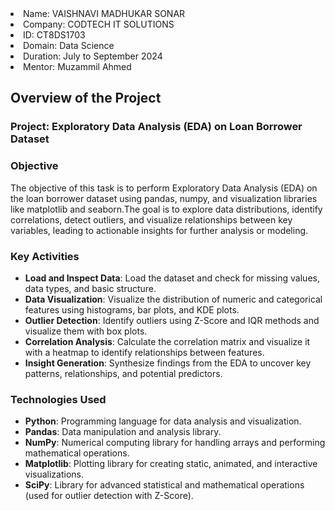 <li> Name: VAISHNAVI MADHUKAR SONAR </li>
<li> Company: CODTECH IT SOLUTIONS</li>
<li> ID: CT8DS1703</li>
<li> Domain: Data Science</li>
<li> Duration: July to September 2024</li>
<li> Mentor: Muzammil Ahmed</li>


## Overview of the Project

### Project:  Exploratory Data Analysis (EDA) on Loan Borrower Dataset

### Objective
The objective of this task is to perform Exploratory Data Analysis (EDA) on the loan borrower dataset using pandas, numpy, and visualization libraries like matplotlib and seaborn.The goal is to explore data distributions, identify correlations, detect outliers, and visualize relationships between key variables, leading to actionable insights for further analysis or modeling.

### Key Activities

- **Load and Inspect Data**: Load the dataset and check for missing values, data types, and basic structure.
- **Data Visualization**: Visualize the distribution of numeric and categorical features using histograms, bar plots, and KDE plots.
- **Outlier Detection**: Identify outliers using Z-Score and IQR methods and visualize them with box plots.
- **Correlation Analysis**: Calculate the correlation matrix and visualize it with a heatmap to identify relationships between features.
- **Insight Generation**: Synthesize findings from the EDA to uncover key patterns, relationships, and potential predictors.

### Technologies Used
- **Python**: Programming language for data analysis and visualization.
- **Pandas**: Data manipulation and analysis library.
- **NumPy**: Numerical computing library for handling arrays and performing mathematical operations.
- **Matplotlib**: Plotting library for creating static, animated, and interactive visualizations.
- **SciPy**: Library for advanced statistical and mathematical operations (used for outlier detection with Z-Score).
